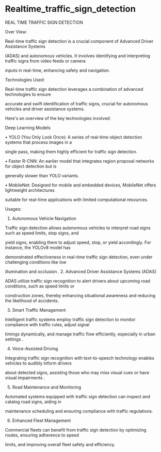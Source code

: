 # Realtime_traffic_sign_detection
REAL TIME TRAFFIC SIGN DETECTION

Over View: 

 Real-time traffic sign detection is a crucial component of Advanced Driver Assistance Systems 

(ADAS) and autonomous vehicles. It involves identifying and interpreting traffic signs from video feeds or camera 

inputs in real-time, enhancing safety and navigation.

Technologies Used:

 Real-time traffic sign detection leverages a combination of advanced technologies to ensure 

accurate and swift identification of traffic signs, crucial for autonomous vehicles and driver assistance systems. 

Here's an overview of the key technologies involved:

Deep Learning Models

• YOLO (You Only Look Once): A series of real-time object detection systems that process images in a 

single pass, making them highly efficient for traffic sign detection.

• Faster R-CNN: An earlier model that integrates region proposal networks for object detection but is 

generally slower than YOLO variants. 

• MobileNet: Designed for mobile and embedded devices, MobileNet offers lightweight architectures 

suitable for real-time applications with limited computational resources.

Usages:

1. Autonomous Vehicle Navigation

Traffic sign detection allows autonomous vehicles to interpret road signs such as speed limits, stop signs, and 

yield signs, enabling them to adjust speed, stop, or yield accordingly. For instance, the YOLOv8 model has 

demonstrated effectiveness in real-time traffic sign detection, even under challenging conditions like low 

illumination and occlusion .
2. Advanced Driver Assistance Systems (ADAS)

ADAS utilize traffic sign recognition to alert drivers about upcoming road conditions, such as speed limits or 

construction zones, thereby enhancing situational awareness and reducing the likelihood of accidents.

3. Smart Traffic Management

Intelligent traffic systems employ traffic sign detection to monitor compliance with traffic rules, adjust signal 

timings dynamically, and manage traffic flow efficiently, especially in urban settings .

4. Voice-Assisted Driving

Integrating traffic sign recognition with text-to-speech technology enables vehicles to audibly inform drivers 

about detected signs, assisting those who may miss visual cues or have visual impairments .

5. Road Maintenance and Monitoring

Automated systems equipped with traffic sign detection can inspect and catalog road signs, aiding in 

maintenance scheduling and ensuring compliance with traffic regulations.

6. Enhanced Fleet Management

Commercial fleets can benefit from traffic sign detection by optimizing routes, ensuring adherence to speed 

limits, and improving overall fleet safety and efficiency.
